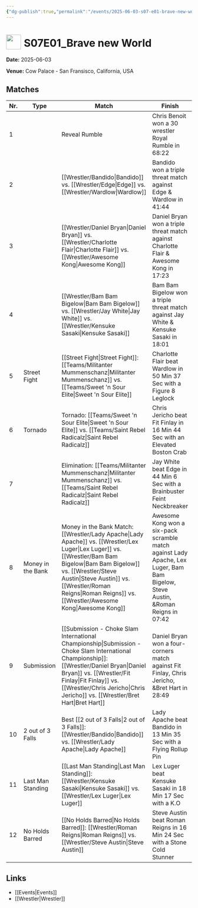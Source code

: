 ```yaml
---
{"dg-publish":true,"permalink":"/events/2025-06-03-s07-e01-brave-new-world/","title":"S07E01_Brave new World","noteIcon":""}
---
```



# <img src="https://github.com/CptSpaulding1980/choke-slam-wrestling/releases/download/images/ChokeSlam.png" width="40" style="vertical-align:bottom; margin-right:8px;">**S07E01_Brave new World**

**Date:** 2025-06-03

**Venue:** Cow Palace - San Fransisco, California, USA

## Matches

| Nr. | Type | Match | Finish | Time | Rating | Score |
|-----|------|-------|--------|------|--------|-------|
| 1 |  | Reveal Rumble | Chris Benoit won a 30 wrestler Royal Rumble in  68:22 | 68:22 | ★★★★★ | 100 |
| 2 |  | [[Wrestler/Bandido\|Bandido]] vs. [[Wrestler/Edge\|Edge]] vs. [[Wrestler/Wardlow\|Wardlow]] | Bandido won a triple threat match against Edge & Wardlow in  41:44 | 41:44 | ★★★★★ | 100 |
| 3 |  | [[Wrestler/Daniel Bryan\|Daniel Bryan]] vs. [[Wrestler/Charlotte Flair\|Charlotte Flair]] vs. [[Wrestler/Awesome Kong\|Awesome Kong]] | Daniel Bryan won a triple threat match against Charlotte Flair & Awesome Kong in  17:23 | 17:23 | ★★★1/4 | 74 |
| 4 |  | [[Wrestler/Bam Bam Bigelow\|Bam Bam Bigelow]] vs. [[Wrestler/Jay White\|Jay White]] vs. [[Wrestler/Kensuke Sasaki\|Kensuke Sasaki]] | Bam Bam Bigelow won a triple threat match against Jay White & Kensuke Sasaki in  18:01 | 18:01 | ★★★3/4 | 83 |
| 5 | Street Fight | [[Street Fight\|Street Fight]]: [[Teams/Militanter Mummenschanz\|Militanter Mummenschanz]] vs. [[Teams/Sweet 'n Sour Elite\|Sweet 'n Sour Elite]] | Charlotte Flair beat Wardlow in 50 Min 37 Sec with a Figure 8 Leglock | 50:37 | ★★★★3/4 | 98 |
| 6 | Tornado | Tornado: [[Teams/Sweet 'n Sour Elite\|Sweet 'n Sour Elite]] vs. [[Teams/Saint Rebel Radicalz\|Saint Rebel Radicalz]] | Chris Jericho beat Fit Finlay in 16 Min 44 Sec with an Elevated Boston Crab | 16:44 | ★★★★ | 85 |
| 7 |  | Elimination: [[Teams/Militanter Mummenschanz\|Militanter Mummenschanz]] vs. [[Teams/Saint Rebel Radicalz\|Saint Rebel Radicalz]] | Jay White beat Edge in 44 Min 6 Sec with a Brainbuster Feint Neckbreaker | 44:06 | ★★★★3/4 | 99 |
| 8 | Money in the Bank | Money in the Bank Match: [[Wrestler/Lady Apache\|Lady Apache]] vs. [[Wrestler/Lex Luger\|Lex Luger]] vs. [[Wrestler/Bam Bam Bigelow\|Bam Bam Bigelow]] vs. [[Wrestler/Steve Austin\|Steve Austin]] vs. [[Wrestler/Roman Reigns\|Roman Reigns]] vs. [[Wrestler/Awesome Kong\|Awesome Kong]] | Awesome Kong won a six-pack scramble match against Lady Apache, Lex Luger, Bam Bam Bigelow, Steve Austin, &Roman Reigns in  07:42 | 7:42 | ★★★1/4 | 72 |
| 9 | Submission | [[Submission - Choke Slam International Championship\|Submission - Choke Slam International Championship]]: [[Wrestler/Daniel Bryan\|Daniel Bryan]] vs. [[Wrestler/Fit Finlay\|Fit Finlay]] vs. [[Wrestler/Chris Jericho\|Chris Jericho]] vs. [[Wrestler/Bret Hart\|Bret Hart]] | Daniel Bryan won a four-corners match against Fit Finlay, Chris Jericho, &Bret Hart in  28:49 | 28:49 | ★★★★1/2 | 95 |
| 10 | 2 out of 3 Falls | Best [[2 out of 3 Falls\|2 out of 3 Falls]]: [[Wrestler/Bandido\|Bandido]] vs. [[Wrestler/Lady Apache\|Lady Apache]] | Lady Apache beat Bandido in 13 Min 35 Sec with a Flying Rollup Pin | 46:46 | ★★★1/2 | 77 |
| 11 | Last Man Standing | [[Last Man Standing\|Last Man Standing]]: [[Wrestler/Kensuke Sasaki\|Kensuke Sasaki]] vs. [[Wrestler/Lex Luger\|Lex Luger]] | Lex Luger beat Kensuke Sasaki in 18 Min 17 Sec with a K.O | 18:17 | ★★★★1/4 | 90 |
| 12 | No Holds Barred | [[No Holds Barred\|No Holds Barred]]: [[Wrestler/Roman Reigns\|Roman Reigns]] vs. [[Wrestler/Steve Austin\|Steve Austin]] | Steve Austin beat Roman Reigns in 16 Min 24 Sec with a Stone Cold Stunner | 16:24 | ★★★★1/2 | 94 |

## Links
- [[Events\|Events]]
- [[Wrestler\|Wrestler]]
